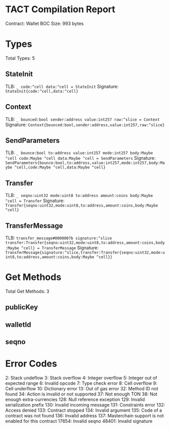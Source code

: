 # TACT Compilation Report
Contract: Wallet
BOC Size: 993 bytes

# Types
Total Types: 5

## StateInit
TLB: `_ code:^cell data:^cell = StateInit`
Signature: `StateInit{code:^cell,data:^cell}`

## Context
TLB: `_ bounced:bool sender:address value:int257 raw:^slice = Context`
Signature: `Context{bounced:bool,sender:address,value:int257,raw:^slice}`

## SendParameters
TLB: `_ bounce:bool to:address value:int257 mode:int257 body:Maybe ^cell code:Maybe ^cell data:Maybe ^cell = SendParameters`
Signature: `SendParameters{bounce:bool,to:address,value:int257,mode:int257,body:Maybe ^cell,code:Maybe ^cell,data:Maybe ^cell}`

## Transfer
TLB: `_ seqno:uint32 mode:uint8 to:address amount:coins body:Maybe ^cell = Transfer`
Signature: `Transfer{seqno:uint32,mode:uint8,to:address,amount:coins,body:Maybe ^cell}`

## TransferMessage
TLB: `transfer_message#0000007b signature:^slice transfer:Transfer{seqno:uint32,mode:uint8,to:address,amount:coins,body:Maybe ^cell} = TransferMessage`
Signature: `TransferMessage{signature:^slice,transfer:Transfer{seqno:uint32,mode:uint8,to:address,amount:coins,body:Maybe ^cell}}`

# Get Methods
Total Get Methods: 3

## publicKey

## walletId

## seqno

# Error Codes
2: Stack undeflow
3: Stack overflow
4: Integer overflow
5: Integer out of expected range
6: Invalid opcode
7: Type check error
8: Cell overflow
9: Cell underflow
10: Dictionary error
13: Out of gas error
32: Method ID not found
34: Action is invalid or not supported
37: Not enough TON
38: Not enough extra-currencies
128: Null reference exception
129: Invalid serialization prefix
130: Invalid incoming message
131: Constraints error
132: Access denied
133: Contract stopped
134: Invalid argument
135: Code of a contract was not found
136: Invalid address
137: Masterchain support is not enabled for this contract
17654: Invalid seqno
48401: Invalid signature